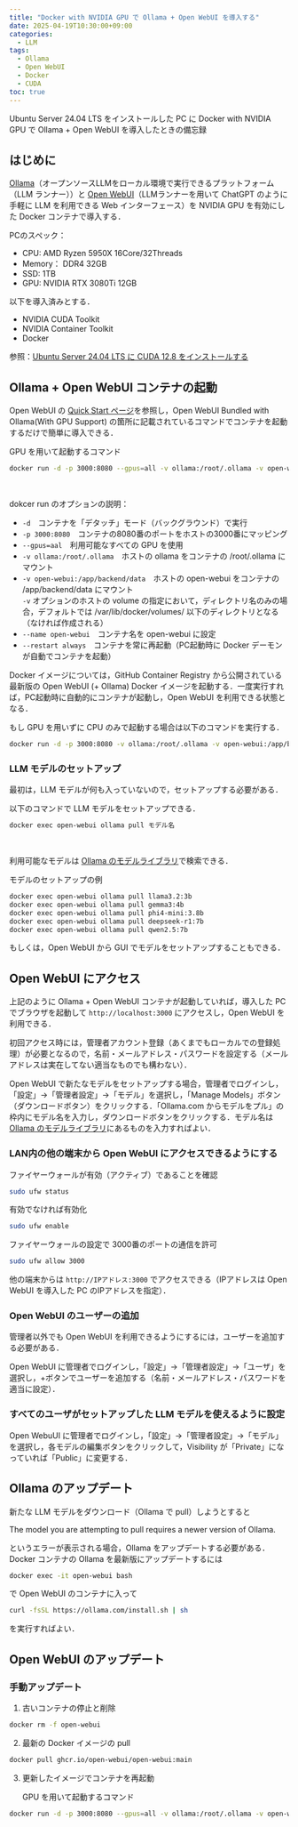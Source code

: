 ```yaml
---
title: "Docker with NVIDIA GPU で Ollama + Open WebUI を導入する"
date: 2025-04-19T10:30:00+09:00
categories:
  - LLM
tags:
  - Ollama
  - Open WebUI
  - Docker
  - CUDA
toc: true
---
```


Ubuntu Server 24.04 LTS をインストールした PC に Docker with NVIDIA GPU で Ollama + Open WebUI を導入したときの備忘録

## はじめに

[Ollama](https://ollama.com/)（オープンソースLLMをローカル環境で実行できるプラットフォーム（LLM ランナー））と [Open WebUI](https://openwebui.com/)（LLMランナーを用いて ChatGPT のように手軽に LLM を利用できる Web インターフェース）を NVIDIA GPU を有効にした Docker コンテナで導入する．

PCのスペック：
- CPU: AMD Ryzen 5950X 16Core/32Threads
- Memory： DDR4 32GB
- SSD: 1TB
- GPU: NVIDIA RTX 3080Ti 12GB

以下を導入済みとする．
- NVIDIA CUDA Toolkit
- NVIDIA Container Toolkit
- Docker

参照：[Ubuntu Server 24.04 LTS に CUDA 12.8 をインストールする](https://natieck.github.io/tips/linux/cuda_on_ubuntu_server24/)

## Ollama + Open WebUI コンテナの起動
Open WebUI の [Quick Start ページ](https://docs.openwebui.com/#open-webui-bundled-with-ollama)を参照し，Open WebUI Bundled with Ollama(With GPU Support) の箇所に記載されているコマンドでコンテナを起動するだけで簡単に導入できる．

GPU を用いて起動するコマンド
```bash
docker run -d -p 3000:8080 --gpus=all -v ollama:/root/.ollama -v open-webui:/app/backend/data --name open-webui --restart always ghcr.io/open-webui/open-webui:ollama
```
<br>

dokcer run のオプションの説明：
- `-d`　コンテナを「デタッチ」モード（バックグラウンド）で実行
- `-p 3000:8080`　コンテナの8080番のポートをホストの3000番にマッピング
- `--gpus=aal`　利用可能なすべての GPU を使用
- `-v ollama:/root/.ollama`　ホストの ollama をコンテナの /root/.ollama にマウント
- `-v open-webui:/app/backend/data`　ホストの open-webui をコンテナの /app/backend/data にマウント  
`-v` オプションのホストの volume の指定において，ディレクトリ名のみの場合，デフォルトでは /var/lib/docker/volumes/ 以下のディレクトリとなる（なければ作成される）
- `--name open-webui`　コンテナ名を open-webui に設定
- `--restart always`　コンテナを常に再起動（PC起動時に Docker デーモンが自動でコンテナを起動）

Docker イメージについては，GitHub Container Registry から公開されている最新版の Open WebUI (+ Ollama) Docker イメージを起動する．一度実行すれば，PC起動時に自動的にコンテナが起動し，Open WebUI を利用できる状態となる．

もし GPU を用いずに CPU のみで起動する場合は以下のコマンドを実行する．
```bash
docker run -d -p 3000:8080 -v ollama:/root/.ollama -v open-webui:/app/backend/data --name open-webui --restart always ghcr.io/open-webui/open-webui:ollama
```

### LLM モデルのセットアップ
最初は，LLM モデルが何も入っていないので，セットアップする必要がある．

以下のコマンドで LLM モデルをセットアップできる．
```bash
docker exec open-webui ollama pull モデル名
```
<br>

利用可能なモデルは [Ollama のモデルライブラリ](https://ollama.com/library)で検索できる．

モデルのセットアップの例
```bash
docker exec open-webui ollama pull llama3.2:3b
docker exec open-webui ollama pull gemma3:4b
docker exec open-webui ollama pull phi4-mini:3.8b
docker exec open-webui ollama pull deepseek-r1:7b
docker exec open-webui ollama pull qwen2.5:7b
```

もしくは，Open WebUI から GUI でモデルをセットアップすることもできる．

## Open WebUI にアクセス
上記のように Ollama + Open WebUI コンテナが起動していれば，導入した PC でブラウザを起動して `http://localhost:3000` にアクセスし，Open WebUI を利用できる．

初回アクセス時には，管理者アカウント登録（あくまでもローカルでの登録処理）が必要となるので，名前・メールアドレス・パスワードを設定する（メールアドレスは実在してない適当なものでも構わない）．

Open WebUI で新たなモデルをセットアップする場合，管理者でログインし，「設定」->「管理者設定」->「モデル」を選択し，「Manage Models」ボタン（ダウンロードボタン）をクリックする．「Ollama.com からモデルをプル」の枠内にモデル名を入力し，ダウンロードボタンをクリックする．モデル名は [Ollama のモデルライブラリ](https://ollama.com/library)にあるものを入力すればよい．

### LAN内の他の端末から Open WebUI にアクセスできるようにする
ファイヤーウォールが有効（アクティブ）であることを確認
```bash
sudo ufw status
```
有効でなければ有効化
```bash
sudo ufw enable
```
ファイヤーウォールの設定で 3000番のポートの通信を許可
```bash
sudo ufw allow 3000
```

他の端末からは `http://IPアドレス:3000` でアクセスできる（IPアドレスは Open WebUI を導入した PC のIPアドレスを指定）．

### Open WebUI のユーザーの追加
管理者以外でも Open WebUI を利用できるようにするには，ユーザーを追加する必要がある．

Open WebUI に管理者でログインし，「設定」->「管理者設定」->「ユーザ」を選択し，+ボタンでユーザーを追加する（名前・メールアドレス・パスワードを適当に設定）．

### すべてのユーザがセットアップした LLM モデルを使えるように設定

Open WebuUI に管理者でログインし，「設定」->「管理者設定」->「モデル」を選択し，各モデルの編集ボタンをクリックして，Visibility が「Private」になっていれば「Public」に変更する．

## Ollama のアップデート

新たな LLM モデルをダウンロード（Ollama で pull）しようとすると

The model you are attempting to pull requires a newer version of Ollama.

というエラーが表示される場合，Ollama をアップデートする必要がある．Docker コンテナの Ollama を最新版にアップデートするには
```bash
docker exec -it open-webui bash
```
で Open WebUI のコンテナに入って
```bash
curl -fsSL https://ollama.com/install.sh | sh
```
を実行すればよい．

## Open WebUI のアップデート

### 手動アップデート

1. 古いコンテナの停止と削除

```bash
docker rm -f open-webui
```

2. 最新の Docker イメージの pull

```bash
docker pull ghcr.io/open-webui/open-webui:main
```

3. 更新したイメージでコンテナを再起動

    GPU を用いて起動するコマンド
```bash
docker run -d -p 3000:8080 --gpus=all -v ollama:/root/.ollama -v open-webui:/app/backend/data --name open-webui --restart always ghcr.io/open-webui/open-webui:ollama
```

